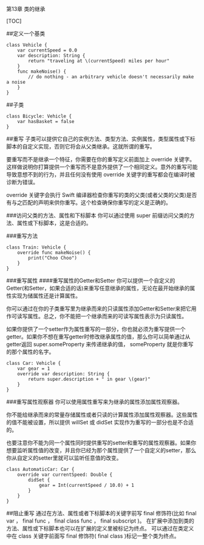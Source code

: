 第13章 类的继承

[TOC]

##定义一个基类
```
class Vehicle {
    var currentSpeed = 0.0
    var description: String {
        return "traveling at \(currentSpeed) miles per hour"
    }
    func makeNoise() {
        // do nothing - an arbitrary vehicle doesn't necessarily make a noise
    }
}
```

##子类
```
class Bicycle: Vehicle {
    var hasBasket = false
}
```
##重写
子类可以提供它自己的实例方法、类型方法、实例属性，类型属性或下标脚本的自定义实现，否则它将会从父类继承。这就所谓的重写。

要重写而不是继承一个特征，你需要在你的重写定义前面加上 override 关键字。这样做说明你打算提供一个重写而不是意外提供了一个相同定义。意外的重写可能导致意想不到的行为，并且任何没有使用 override 关键字的重写都会在编译时被诊断为错误。

override 关键字会执行 Swift 编译器检查你重写的类的父类(或者父类的父类)是否有与之匹配的声明来供你重写。这个检查确保你重写的定义是正确的。

###访问父类的方法、属性和下标脚本
你可以通过使用 super 前缀访问父类的方法、属性或下标脚本，这是合适的。

###重写方法
```
class Train: Vehicle {
    override func makeNoise() {
        print("Choo Choo")
    }
}
```
###重写属性
####重写属性的Getter和Setter
你可以提供一个自定义的Getter(和Setter，如果合适的话)来重写任意继承的属性，无论在最开始继承的属性实现为储属性还是计算属性。

你可以通过在你的子类重写里为继承而来的只读属性添加Getter和Setter来把它用作可读写属性。总之，你不能把一个继承而来的可读写属性表示为只读属性。

如果你提供了一个setter作为属性重写的一部分，你也就必须为重写提供一个getter。如果你不想在重写getter时修改继承属性的值，那么你可以简单通过从getter返回 super.someProperty 来传递继承的值， someProperty 就是你重写的那个属性的名字。

```
class Car: Vehicle {
    var gear = 1
    override var description: String {
        return super.description + " in gear \(gear)"
    }
}
```
###重写属性观察器
你可以使用属性重写来为继承的属性添加属性观察器。

你不能给继承而来的常量存储属性或者只读的计算属性添加属性观察器。这些属性的值不能被设置，所以提供 willSet 或 didSet 实现作为重写的一部分也是不合适的。

也要注意你不能为同一个属性同时提供重写的setter和重写的属性观察器。如果你想要监听属性值的改变，并且你已经为那个属性提供了一个自定义的setter，那么你从自定义的setter里就可以监听任意值的改变。

```
class AutomaticCar: Car {
    override var currentSpeed: Double {
        didSet {
            gear = Int(currentSpeed / 10.0) + 1
        }
    }
}
```

##阻止重写
通过在方法、属性或者下标脚本的关键字前写 final 修饰符(比如 final var ， final func ， final class func ， final subscript )。
在扩展中添加到类的方法、属性或下标脚本也可以在扩展的定义里被标记为终点。
可以通过在类定义中在 class 关键字前面写 final 修饰符( final class )标记一整个类为终点。